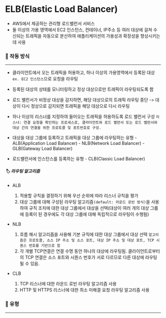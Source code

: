 # ELB(Elastic Load Balancer)
- AWS에서 제공하는 관리형 로드밸런서 서비스
- 둘 이상의 가용 영역에서 EC2 인스턴스, 컨테이너, IP주소 등 여러 대상에 걸쳐 수신되는 트래픽을 자동으로 분산하여 애플리케이션의 가용성과 확장성을 향상시키는데 사용

### 📌 작동 방식
---
- 클라이언트에서 오는 트래픽을 허용하고, 하나 이상의 가용영역에서 등록된 대상`ex. EC2 인스턴스`으로 요청을 라우팅
- 등록된 대상의 상태를 모니터링하고 정상 대상으로만 트래픽이 라우팅되도록 함
- 로드 밸런서가 비정상 대상을 감지하면, 해당 대상으로의 트래픽 라우팅 중단
	-> 대상이 다시 정상으로 감지되면 트래픽을 해당 대상으로 다시 라우팅
- 하나 이상의 리스너를 지정하여 들어오는 트래픽을 허용하도록 로드 밸런서 구성
	`리스너: 연결 요청을 확인하는 프로세스로, 클라이언트와 로드 밸런서 또는 로드 밸런서와 대상 간의 연결을 위한 프로토콜 및 포트번호로 구성. `

- 대상을 대상 그룹에 등록하고 트래픽을 대상 그룹에 라우팅하는 유형
	\- ALB(Application Load Balancer)
	\- NLB(Network Load Balancer)
	\- GLB(Gateway Load Balancer)
- 로드밸런서에 인스턴스를 등록하는 유형
	\- CLB(Classic Load Balancer)

##### 🏷️ 라우팅 알고리즘
- ALB
	1. 적용할 규칙을 결정하기 위해 우선 순위에 따라 리스너 규칙을 평가
	2. 대상 그룹에 대해 구성된 라우팅 알고리즘`(default: 라운드 로빈 방식)`을 사용하여 규칙 조치에 대한 대상 그룹에서 대상을 선택(대상이 여러 개의 대상 그룹에 등록이 된 경우에도 각 대상 그룹에 대해 독립적으로 라우팅이 수행됨)

- NLB
	1. 흐름 해시 알고리즘을 사용해 기본 규칙에 대한 대상 그룹에서 대상 선택
		`알고리즘은 프로토콜, 소스 IP 주소 및 소스 포트, 대상 IP 주소 및 대상 포트, TCP 시퀀스 번호를 기반으로 함`
	2. 각 개별 TCP연결은 연결 수명 동안 하나의 대상에 라우팅됨. 클라이언트로부터의 TCP 연결은 소스 포트와 시퀀스 번호가 서로 다르므로 다른 대상에 라우팅될 수 있음.

- CLB
	1. TCP 리스너에 대한 라운드 로빈 라우팅 알고리즘 사용
	2. HTTP 및 HTTPS 리스너에 대한 최소 미해결 요청 라우팅 알고리즘 사용

### 📌 유형
---


